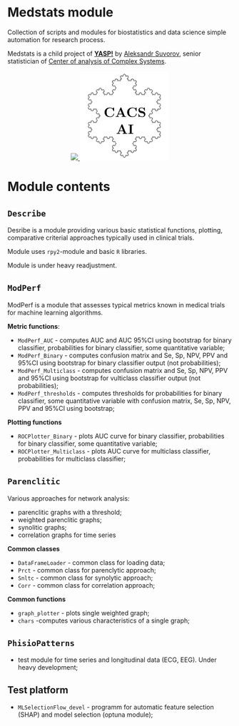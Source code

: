 # Medstats module

Collection of scripts and modules for biostatistics and data science simple automation for research process.

Medstats is a child project of [**YASP!**](https://aysuvorov.github.io/) by [Aleksandr Suvorov](https://aysuvorov.github.io/docs/promotion/cv/cv_raw.html), senior statistician of [Center of analysis of Complex Systems](https://cacs.ai/). 

<p align="center">
    <a href="https://aysuvorov.github.io/" title="YASP">
        <img src="https://aysuvorov.github.io/docs/promotion/main_logo.png" width="200"/>
    </a>
    <a href="https://cacs.ai/" title="CACS">
        <img src="https://raw.githubusercontent.com/uwadim/cacs/main/images/main_logo.jpg" width="200"/>
    </a>
</p>


# Module contents

## `Describe`

Desribe is a module providing various basic statistical functions, plotting, comparative criterial approaches typically used in clinical trials.

Module uses `rpy2`-module and basic `R` libraries.

Module is under heavy readjustment.

## `ModPerf`

ModPerf is a module that assesses typical metrics known in medical trials for machine learning algorithms.

**Metric functions**:

- `ModPerf_AUC` - computes AUC and AUC 95%CI using bootstrap for binary classifier, probabilities for binary classifier, some quantitative variable;
- `ModPerf_Binary` - computes confusion matrix and Se, Sp, NPV, PPV and 95%CI using bootstrap for binary classifier output (not probabilities);
- `ModPerf_Multiclass` - computes confusion matrix and Se, Sp, NPV, PPV and 95%CI using bootstrap for vulticlass classifier output (not probabilities);
- `ModPerf_thresholds` - computes thresholds for probabilities for binary classifier, some quantitative variable with confusion matrix, Se, Sp, NPV, PPV and 95%CI using bootstrap;

**Plotting functions**

- `ROCPlotter_Binary` - plots AUC curve for binary classifier, probabilities for binary classifier, some quantitative variable;
- `ROCPlotter_Multiclass` - plots AUC curve for multiclass classifier, probabilities for multiclass classifier;

## `Parenclitic`

Various approaches for network analysis:

- parenclitic graphs with a threshold;
- weighted parenclitic graphs;
- synolitic graphs;
- correlation graphs for time series

**Common classes**

- `DataFrameLoader` - common class for loading data;
- `Prct` - common class for parenclytic approach;
- `Snltc` - common class for synolytic approach;
- `Corr` - common class for correlation approach;

**Common functions**

- `graph_plotter` - plots single weighted graph;
-  `chars` -computes various characteristics of a single graph; 

## `PhisioPatterns`

- test module for time series and longitudinal data (ECG, EEG). Under heavy development;

## Test platform

- `MLSelectionFlow_devel` - programm for automatic feature selection (SHAP) and model selection (optuna module);


